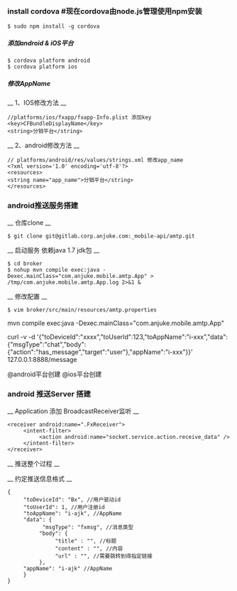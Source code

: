 ### install cordova #现在cordova由node.js管理使用npm安装

```
$ sudo npm install -g cordova
```

##### 添加android & iOS平台

```
$ cordova platform android
$ cordova platform ios
```

##### 修改AppName

__ 1、IOS修改方法 __

```
//platforms/ios/fxapp/fxapp-Info.plist 添加key
<key>CFBundleDisplayName</key>
<string>分销平台</string>
```
__ 2、android修改方法 __

```
// platforms/android/res/values/strings.xml 修改app_name
<?xml version='1.0' encoding='utf-8'?>
<resources>
<string name="app_name">分销平台</string>
</resources>
```

### android推送服务搭建

__ 仓库clone __

```
$ git clone git@gitlab.corp.anjuke.com:_mobile-api/amtp.git
```

__ 启动服务 依赖java 1.7 jdk包 __

```
$ cd broker
$ nohup mvn compile exec:java -Dexec.mainClass="com.anjuke.mobile.amtp.App" > /tmp/com.anjuke.mobile.amtp.App.log 2>&1 &
```

__ 修改配置 __

```
$ vim broker/src/main/resources/amtp.properties
```


mvn compile exec:java -Dexec.mainClass="com.anjuke.mobile.amtp.App"

curl -v -d '{"toDeviceId":"xxxx","toUserId":123,"toAppName":"i-xxx","data":{"msgType":"chat","body":{"action":"has_message","target":"user"},"appName":"i-xxx"}}' 127.0.0.1:8888/message

@android平台创建
@ios平台创建

### android 推送Server 搭建

__ Application  添加 BroadcastReceiver监听 __

```
<receiver android:name=".FxReceiver">
     <intent-filter>
          <action android:name="socket.service.action.receive_data" />
     </intent-filter>
</receiver>
```
__ 推送整个过程 __

__ 约定推送信息格式 __

```
{
     "toDeviceId": "Bx", //用户驱动id
     "toUserId": 1, //用户注册id
     "toAppName": "i-ajk", //AppName
     "data": {
           "msgType": "fxmsg", //消息类型
          "body": {
               "title" : "", //标题
               "content" : "", //内容
               "url" : "", //需要跳转到得指定链接
          },
     "appName": "i-ajk" //AppName
     }
}
```
